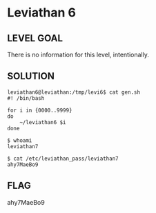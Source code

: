 # Leviathan 6

## LEVEL GOAL

There is no information for this level, intentionally.

## SOLUTION

```
leviathan6@leviathan:/tmp/levi6$ cat gen.sh 
#! /bin/bash

for i in {0000..9999}
do
	~/leviathan6 $i 
done

$ whoami
leviathan7

$ cat /etc/leviathan_pass/leviathan7
ahy7MaeBo9
```

## FLAG

ahy7MaeBo9
